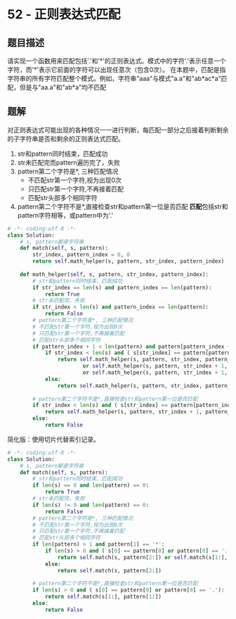 # 52 - 正则表达式匹配

## 题目描述
请实现一个函数用来匹配包括'.'和'\*'的正则表达式。模式中的字符'.'表示任意一个字符，而'\*'表示它前面的字符可以出现任意次（包含0次）。 在本题中，匹配是指字符串的所有字符匹配整个模式。例如，字符串"aaa"与模式"a.a"和"ab\*ac\*a"匹配，但是与"aa.a"和"ab\*a"均不匹配



## 题解
对正则表达式可能出现的各种情况一一进行判断，每匹配一部分之后接着判断剩余的子字符串是否和剩余的正则表达式匹配。
1. str和pattern同时结束，匹配成功
2. str未匹配完而pattern遍历完了，失败
3. pattern第二个字符是\*, 三种匹配情况
	* 不匹配str第一个字符,视为出现0次
	* 只匹配str第一个字符,不再接着匹配
	* 匹配str头部多个相同字符
4. pattern第二个字符不是\*,直接检查str和pattern第一位是否匹配
**匹配**包括str和pattern字符相等，或pattern中为'.'

```python
# -*- coding:utf-8 -*-
class Solution:
    # s, pattern都是字符串
    def match(self, s, pattern):
        str_index, pattern_index = 0, 0
        return self.math_helper(s, pattern, str_index, pattern_index)
 
    def math_helper(self, s, pattern, str_index, pattern_index):
        # str和pattern同时结束，匹配成功
        if str_index == len(s) and pattern_index == len(pattern):
            return True
        # str未匹配完，失败
        if str_index < len(s) and pattern_index == len(pattern):
            return False
        # pattern第二个字符是*, 三种匹配情况
        # 不匹配str第一个字符,视为出现0次
        # 只匹配str第一个字符,不再接着匹配
        # 匹配str头部多个相同字符
        if pattern_index + 1 < len(pattern) and pattern[pattern_index + 1] == '*':
            if str_index < len(s) and ( s[str_index] == pattern[pattern_index] or pattern[pattern_index] == '.'):
                return self.math_helper(s, pattern, str_index, pattern_index + 2) \
                        or self.math_helper(s, pattern, str_index + 1, pattern_index + 2) \
                        or self.math_helper(s, pattern, str_index + 1, pattern_index)
            else:
                return self.math_helper(s, pattern, str_index, pattern_index + 2) 
 
        # pattern第二个字符不是*,直接检查str和pattern第一位是否匹配
        if str_index < len(s) and ( s[str_index] == pattern[pattern_index] or pattern[pattern_index] == '.'):
            return self.math_helper(s, pattern, str_index + 1, pattern_index + 1)
        else:
            return False
```

简化版：使用切片代替索引记录。
```python
# -*- coding:utf-8 -*-
class Solution:
    # s, pattern都是字符串
    def match(self, s, pattern):
        # str和pattern同时结束，匹配成功
        if len(s) == 0 and len(pattern) == 0:
            return True
        # str未匹配完，失败
        if len(s) != 0 and len(pattern) == 0:
            return False
        # pattern第二个字符是*, 三种匹配情况
        # 不匹配str第一个字符,视为出现0次
        # 只匹配str第一个字符,不再接着匹配
        # 匹配str头部多个相同字符
        if len(pattern) > 1 and pattern[1] == '*':
            if len(s) > 0 and ( s[0] == pattern[0] or pattern[0] == '.'):
                return self.match(s, pattern[2:]) or self.match(s[1:], pattern[2:]) or self.match(s[1:], pattern)
            else:
                return self.match(s, pattern[2:]) 
 
        # pattern第二个字符不是*,直接检查str和pattern第一位是否匹配
        if len(s) > 0 and ( s[0] == pattern[0] or pattern[0] == '.'):
            return self.match(s[1:], pattern[1:])
        else:
            return False
```